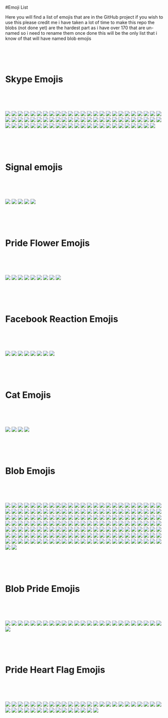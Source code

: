#Emoji List

Here you will find a list of emojis that are in the GitHub project if you wish to use this 
please credit me i have taken a lot of time to make this repo the blobs (not done yet) are
the hardest part as i have over 170 that are un-named so i need to rename them once done 
this will be the only list that i know of that will have named blob emojis

<br><br><br>

# Skype Emojis

<br><br><br>

![](https://github.com/kmddd59/emojis/raw/master/Skype%20Emojis/AddresBookGoogle.png)
![](https://github.com/kmddd59/emojis/raw/master/Skype%20Emojis/AddresBookYahoo.png)
![](https://github.com/kmddd59/emojis/raw/master/Skype%20Emojis/angel.png)
![](https://github.com/kmddd59/emojis/raw/master/Skype%20Emojis/angry.png)
![](https://github.com/kmddd59/emojis/raw/master/Skype%20Emojis/bandit.png)
![](https://github.com/kmddd59/emojis/raw/master/Skype%20Emojis/beer.png)
![](https://github.com/kmddd59/emojis/raw/master/Skype%20Emojis/blush.png)
![](https://github.com/kmddd59/emojis/raw/master/Skype%20Emojis/bow.png)
![](https://github.com/kmddd59/emojis/raw/master/Skype%20Emojis/cake.png)
![](https://github.com/kmddd59/emojis/raw/master/Skype%20Emojis/cash.png)
![](https://github.com/kmddd59/emojis/raw/master/Skype%20Emojis/clap.png)
![](https://github.com/kmddd59/emojis/raw/master/Skype%20Emojis/coffee.png)
![](https://github.com/kmddd59/emojis/raw/master/Skype%20Emojis/cool.png)
![](https://github.com/kmddd59/emojis/raw/master/Skype%20Emojis/Crying.png)
![](https://github.com/kmddd59/emojis/raw/master/Skype%20Emojis/CurrentLocation.png)
![](https://github.com/kmddd59/emojis/raw/master/Skype%20Emojis/dance.png)
![](https://github.com/kmddd59/emojis/raw/master/Skype%20Emojis/devil.png)
![](https://github.com/kmddd59/emojis/raw/master/Skype%20Emojis/doh.png)
![](https://github.com/kmddd59/emojis/raw/master/Skype%20Emojis/drink.png)
![](https://github.com/kmddd59/emojis/raw/master/Skype%20Emojis/dull.png)
![](https://github.com/kmddd59/emojis/raw/master/Skype%20Emojis/eg.png)
![](https://github.com/kmddd59/emojis/raw/master/Skype%20Emojis/emo.png)
![](https://github.com/kmddd59/emojis/raw/master/Skype%20Emojis/envy.png)
![](https://github.com/kmddd59/emojis/raw/master/Skype%20Emojis/FacebookLogo.png)
![](https://github.com/kmddd59/emojis/raw/master/Skype%20Emojis/facepalm.png)
![](https://github.com/kmddd59/emojis/raw/master/Skype%20Emojis/fingerscrossed.png)
![](https://github.com/kmddd59/emojis/raw/master/Skype%20Emojis/flower.png)
![](https://github.com/kmddd59/emojis/raw/master/Skype%20Emojis/giggle.png)
![](https://github.com/kmddd59/emojis/raw/master/Skype%20Emojis/handshake.png)
![](https://github.com/kmddd59/emojis/raw/master/Skype%20Emojis/happy.png)
![](https://github.com/kmddd59/emojis/raw/master/Skype%20Emojis/heart.png)
![](https://github.com/kmddd59/emojis/raw/master/Skype%20Emojis/heidy.png)
![](https://github.com/kmddd59/emojis/raw/master/Skype%20Emojis/hi.png)
![](https://github.com/kmddd59/emojis/raw/master/Skype%20Emojis/highfive.png)
![](https://github.com/kmddd59/emojis/raw/master/Skype%20Emojis/hug.png)
![](https://github.com/kmddd59/emojis/raw/master/Skype%20Emojis/inlove.png)
![](https://github.com/kmddd59/emojis/raw/master/Skype%20Emojis/kiss.png)
![](https://github.com/kmddd59/emojis/raw/master/Skype%20Emojis/laugh.png)
![](https://github.com/kmddd59/emojis/raw/master/Skype%20Emojis/lipssealed.png)
![](https://github.com/kmddd59/emojis/raw/master/Skype%20Emojis/makeup.png)
![](https://github.com/kmddd59/emojis/raw/master/Skype%20Emojis/mmm.png)
![](https://github.com/kmddd59/emojis/raw/master/Skype%20Emojis/muscle.png)
![](https://github.com/kmddd59/emojis/raw/master/Skype%20Emojis/nerdy.png)
![](https://github.com/kmddd59/emojis/raw/master/Skype%20Emojis/ninja.png)
![](https://github.com/kmddd59/emojis/raw/master/Skype%20Emojis/no.png)
![](https://github.com/kmddd59/emojis/raw/master/Skype%20Emojis/nod.png)
![](https://github.com/kmddd59/emojis/raw/master/Skype%20Emojis/party.png)
![](https://github.com/kmddd59/emojis/raw/master/Skype%20Emojis/pizza.png)
![](https://github.com/kmddd59/emojis/raw/master/Skype%20Emojis/puke.png)
![](https://github.com/kmddd59/emojis/raw/master/Skype%20Emojis/rofl.png)
![](https://github.com/kmddd59/emojis/raw/master/Skype%20Emojis/sad.png)
![](https://github.com/kmddd59/emojis/raw/master/Skype%20Emojis/shake.png)
![](https://github.com/kmddd59/emojis/raw/master/Skype%20Emojis/sleepy.png)
![](https://github.com/kmddd59/emojis/raw/master/Skype%20Emojis/smile.png)
![](https://github.com/kmddd59/emojis/raw/master/Skype%20Emojis/smirk.png)
![](https://github.com/kmddd59/emojis/raw/master/Skype%20Emojis/speechless.png)
![](https://github.com/kmddd59/emojis/raw/master/Skype%20Emojis/star.png)
![](https://github.com/kmddd59/emojis/raw/master/Skype%20Emojis/sun.png)
![](https://github.com/kmddd59/emojis/raw/master/Skype%20Emojis/surprised.png)
![](https://github.com/kmddd59/emojis/raw/master/Skype%20Emojis/sweat.png)
![](https://github.com/kmddd59/emojis/raw/master/Skype%20Emojis/think.png)
![](https://github.com/kmddd59/emojis/raw/master/Skype%20Emojis/tmi.png)
![](https://github.com/kmddd59/emojis/raw/master/Skype%20Emojis/tongueout.png)
![](https://github.com/kmddd59/emojis/raw/master/Skype%20Emojis/ToolbarFeedbackButtonTemplate.png)
![](https://github.com/kmddd59/emojis/raw/master/Skype%20Emojis/tumbleweed.png)
![](https://github.com/kmddd59/emojis/raw/master/Skype%20Emojis/wait.png)
![](https://github.com/kmddd59/emojis/raw/master/Skype%20Emojis/waiting.png)
![](https://github.com/kmddd59/emojis/raw/master/Skype%20Emojis/wasntme.png)
![](https://github.com/kmddd59/emojis/raw/master/Skype%20Emojis/whew.png)
![](https://github.com/kmddd59/emojis/raw/master/Skype%20Emojis/wink.png)
![](https://github.com/kmddd59/emojis/raw/master/Skype%20Emojis/wonder.png)
![](https://github.com/kmddd59/emojis/raw/master/Skype%20Emojis/worry.png)
![](https://github.com/kmddd59/emojis/raw/master/Skype%20Emojis/yawn.png)
![](https://github.com/kmddd59/emojis/raw/master/Skype%20Emojis/yes.png)

<br><br><br>

# Signal emojis

<br><br><br>

![](https://github.com/kmddd59/emojis/raw/master/Signal%20Emojis/Signal-1.png) <!-- Signal-1 -->
![](https://github.com/kmddd59/emojis/raw/master/Signal%20Emojis/Signal-2.png) <!-- Signal-2 -->
![](https://github.com/kmddd59/emojis/raw/master/Signal%20Emojis/Signal-3.png) <!-- Signal-3 -->
![](https://github.com/kmddd59/emojis/raw/master/Signal%20Emojis/Signal-4.png) <!-- Signal-4 -->
![](https://github.com/kmddd59/emojis/raw/master/Signal%20Emojis/Signal-5.png) <!-- Signal-5 -->

<br><br><br>

# Pride Flower Emojis

<br><br><br>

![](https://github.com/kmddd59/emojis/raw/master/Pride%20Flower%20Emojis/ace_flower.png)
![](https://github.com/kmddd59/emojis/raw/master/Pride%20Flower%20Emojis/aro_flower.png)
![](https://github.com/kmddd59/emojis/raw/master/Pride%20Flower%20Emojis/bi_flower.png)
![](https://github.com/kmddd59/emojis/raw/master/Pride%20Flower%20Emojis/gq_flower.png)
![](https://github.com/kmddd59/emojis/raw/master/Pride%20Flower%20Emojis/intersex_flower.png)
![](https://github.com/kmddd59/emojis/raw/master/Pride%20Flower%20Emojis/nb_flower.png)
![](https://github.com/kmddd59/emojis/raw/master/Pride%20Flower%20Emojis/pan_flower.png)
![](https://github.com/kmddd59/emojis/raw/master/Pride%20Flower%20Emojis/rainbow_flower.png)
![](https://github.com/kmddd59/emojis/raw/master/Pride%20Flower%20Emojis/trans_flower.png)

<br><br><br>

# Facebook Reaction Emojis

<br><br><br>

![](https://github.com/kmddd59/emojis/raw/master/Facebook%20reaction%20emojis/fbPride.png)
![](https://github.com/kmddd59/emojis/raw/master/Facebook%20reaction%20emojis/fbangry.png)
![](https://github.com/kmddd59/emojis/raw/master/Facebook%20reaction%20emojis/fbheart.png)
![](https://github.com/kmddd59/emojis/raw/master/Facebook%20reaction%20emojis/fblaugh.png)
![](https://github.com/kmddd59/emojis/raw/master/Facebook%20reaction%20emojis/fblike.png)
![](https://github.com/kmddd59/emojis/raw/master/Facebook%20reaction%20emojis/fbsad.png)
![](https://github.com/kmddd59/emojis/raw/master/Facebook%20reaction%20emojis/fbthankfull.png)
![](https://github.com/kmddd59/emojis/raw/master/Facebook%20reaction%20emojis/fbwow.png)

<br><br><br>

# Cat Emojis

<br><br><br>

![](https://github.com/kmddd59/emojis/raw/master/Cat%20Emojis/CatBlep.png)
![](https://github.com/kmddd59/emojis/raw/master/Cat%20Emojis/GrumpyCat.png)
![](https://github.com/kmddd59/emojis/raw/master/Cat%20Emojis/Meowow.png)
![](https://github.com/kmddd59/emojis/raw/master/Cat%20Emojis/WohCat.png)

<br><br><br>

# Blob Emojis

<br><br><br>

![](https://cdn.discordapp.com/emojis/317006481021206529.png) <!-- b1nzyblob -->
![](https://cdn.discordapp.com/emojis/317006481675255809.png) <!-- blobangry -->
![](https://cdn.discordapp.com/emojis/317006481851678721.png) <!-- blobastonished -->
![](https://cdn.discordapp.com/emojis/317006482170183693.png) <!-- blobblush -->
![](https://cdn.discordapp.com/emojis/317006482258264064.png) <!-- blobbandage -->
![](https://cdn.discordapp.com/emojis/317006482644271105.png) <!-- blobdevil -->
![](https://cdn.discordapp.com/emojis/317006483038666752.png) <!-- blobeyes -->
![](https://cdn.discordapp.com/emojis/317006485567700992.png) <!-- blobpray -->
![](https://cdn.discordapp.com/emojis/317006490328367104.png) <!-- googleredheart -->
![](https://cdn.discordapp.com/emojis/317006494040326145.png) <!-- blobfrown -->
![](https://cdn.discordapp.com/emojis/317006494094721025.png) <!-- blobflushed -->
![](https://cdn.discordapp.com/emojis/317006494677860352.png) <!-- blobkiss -->
![](https://cdn.discordapp.com/emojis/317006495252480000.png) <!-- blobsmile -->
![](https://cdn.discordapp.com/emojis/317006495315132417.png) <!-- blobteefs -->
![](https://cdn.discordapp.com/emojis/317006495466389504.png) <!-- blobsmilesweat2 -->
![](https://cdn.discordapp.com/emojis/317006495990415360.png) <!-- blobunamused -->
![](https://cdn.discordapp.com/emojis/317006496045203466.png) <!-- blobwavereverse -->
![](https://cdn.discordapp.com/emojis/317006496150061057.png) <!-- googlepenguin -->
![](https://cdn.discordapp.com/emojis/317006496150061067.png) <!-- blobweary -->
![](https://cdn.discordapp.com/emojis/317006496997310465.png) <!-- blobhighfive -->
![](https://cdn.discordapp.com/emojis/317006497165082625.png) <!-- blobkissblush -->
![](https://cdn.discordapp.com/emojis/317006497328529424.png) <!-- blobpolice -->
![](https://cdn.discordapp.com/emojis/317006497437581312.png) <!-- bloboutage -->
![](https://cdn.discordapp.com/emojis/317006497735245824.png) <!-- blobsmileopenmouth2 -->
![](https://cdn.discordapp.com/emojis/317006497739440148.png) <!-- blobpin -->
![](https://cdn.discordapp.com/emojis/317006497978777621.png) <!-- blobthinkingsmirk -->
![](https://cdn.discordapp.com/emojis/317006497995423748.png) <!-- googlecat -->
![](https://cdn.discordapp.com/emojis/317006498012069889.png) <!-- blobupset -->
![](https://cdn.discordapp.com/emojis/317006498200813578.png) <!-- blobugh -->
![](https://cdn.discordapp.com/emojis/317006498318385155.png) <!-- googlewhale -->
![](https://cdn.discordapp.com/emojis/317006498326773780.png) <!-- googlecatface -->
![](https://cdn.discordapp.com/emojis/317006498565980170.png) <!-- googleturtle -->
![](https://cdn.discordapp.com/emojis/317006498922496001.png) <!-- blobjoy -->
![](https://cdn.discordapp.com/emojis/317006498981085185.png) <!-- blobsunglasses -->
![](https://cdn.discordapp.com/emojis/317006499279011840.png) <!-- blobowo -->
![](https://cdn.discordapp.com/emojis/317006499291332608.png) <!-- blobok -->
![](https://cdn.discordapp.com/emojis/317006499291463697.png) <!-- jakeblob -->
![](https://cdn.discordapp.com/emojis/317006499463561216.png) <!-- blobsweats -->
![](https://cdn.discordapp.com/emojis/317006499471687691.png) <!-- googlesnake -->
![](https://cdn.discordapp.com/emojis/317006499471949825.png) <!-- googledog -->
![](https://cdn.discordapp.com/emojis/317006499484401665.png) <!-- blobsob -->
![](https://cdn.discordapp.com/emojis/317006500058890241.png) <!-- googlebee -->
![](https://cdn.discordapp.com/emojis/317006500163878912.png) <!-- blobpatrol -->
![](https://cdn.discordapp.com/emojis/317006500361142274.png) <!-- blobhug -->
![](https://cdn.discordapp.com/emojis/317006500377657344.png) <!-- thinkingwithblobs -->
![](https://cdn.discordapp.com/emojis/317006501010997249.png) <!-- nikoblob -->
![](https://cdn.discordapp.com/emojis/317006501333958666.png) <!-- nellyblob -->
![](https://cdn.discordapp.com/emojis/317006502072287243.png) <!-- blobthinkingfast -->
![](https://cdn.discordapp.com/emojis/317006503041040385.png) <!-- blobhammer -->
![](https://cdn.discordapp.com/emojis/317006503704002560.png) <!-- blob0w0 -->
![](https://cdn.discordapp.com/emojis/317006638634631178.png) <!-- blobbowing -->
![](https://cdn.discordapp.com/emojis/317006638856798219.png) <!-- blobcheer -->
![](https://cdn.discordapp.com/emojis/317006638886289409.png) <!-- blobamused -->
![](https://cdn.discordapp.com/emojis/317006639762767883.png) <!-- blobawkward -->
![](https://cdn.discordapp.com/emojis/317006639909830657.png) <!-- blobcouncil -->
![](https://cdn.discordapp.com/emojis/317006640513548288.png) <!-- blobdancer -->
![](https://cdn.discordapp.com/emojis/317006640643702795.png) <!-- blobfacepalm -->
![](https://cdn.discordapp.com/emojis/317006640664543232.png) <!-- blobdrool -->
![](https://cdn.discordapp.com/emojis/317006640731914241.png) <!-- blobfistbumpR -->
![](https://cdn.discordapp.com/emojis/317006640853286916.png) <!-- blobfrowning -->
![](https://cdn.discordapp.com/emojis/317006642367561731.png) <!-- blobrollingeyes -->
![](https://cdn.discordapp.com/emojis/317006644859109376.png) <!-- blobzippermouth -->
![](https://cdn.discordapp.com/emojis/317006645697708033.png) <!-- blobscream -->
![](https://cdn.discordapp.com/emojis/317006646306144269.png) <!-- blobtilt -->
![](https://cdn.discordapp.com/emojis/317006647438606336.png) <!-- googlemuscleR -->
![](https://cdn.discordapp.com/emojis/317006648105369600.png) <!-- blobmoustache -->
![](https://cdn.discordapp.com/emojis/317006648340381696.png) <!-- blobglare -->
![](https://cdn.discordapp.com/emojis/317006649061801994.png) <!-- blobthinkingcool -->
![](https://cdn.discordapp.com/emojis/317006649652936704.png) <!-- blobwave -->
![](https://cdn.discordapp.com/emojis/317006649808388096.png) <!-- googleblueheart -->
![](https://cdn.discordapp.com/emojis/317006650206715906.png) <!-- blobkissheart -->
![](https://cdn.discordapp.com/emojis/317006650319962114.png) <!-- blobnauseated -->
![](https://cdn.discordapp.com/emojis/317006650475151371.png) <!-- blobnervous -->
![](https://cdn.discordapp.com/emojis/317006650768883732.png) <!-- blobneutral -->
![](https://cdn.discordapp.com/emojis/317006650823409665.png) <!-- blobonfire -->
![](https://cdn.discordapp.com/emojis/317006651188183040.png) <!-- blobsmirk -->
![](https://cdn.discordapp.com/emojis/317006651473526785.png) <!-- blobuwu -->
![](https://cdn.discordapp.com/emojis/317006652362457088.png) <!-- pusheenblob -->
![](https://cdn.discordapp.com/emojis/317006652836675595.png) <!-- blobrofl -->
![](https://cdn.discordapp.com/emojis/317006652899590146.png) <!-- blobsleeping -->
![](https://cdn.discordapp.com/emojis/317006653109174274.png) <!-- blobyum -->
![](https://cdn.discordapp.com/emojis/317006653117693952.png) <!-- blobsmileopenmouth -->
![](https://cdn.discordapp.com/emojis/317006653285203978.png) <!-- blobthinking -->
![](https://cdn.discordapp.com/emojis/317006653436461064.png) <!-- blobwaitwhat -->
![](https://cdn.discordapp.com/emojis/317006653444587522.png) <!-- blobtongue -->
![](https://cdn.discordapp.com/emojis/317006653742514176.png) <!-- kirblob -->
![](https://cdn.discordapp.com/emojis/317006653755228160.png) <!-- googlecatheart -->
![](https://cdn.discordapp.com/emojis/317006653977264130.png) <!-- blobhypesquad -->
![](https://cdn.discordapp.com/emojis/317006653989978112.png) <!-- blobthumbsup -->
![](https://cdn.discordapp.com/emojis/317006654279516160.png) <!-- blobsneezing -->
![](https://cdn.discordapp.com/emojis/317006654384373760.png) <!-- blobtriumph -->
![](https://cdn.discordapp.com/emojis/317006654400888852.png) <!-- blobthumbsdown -->
![](https://cdn.discordapp.com/emojis/317006654660935682.png) <!-- blobnom -->
![](https://cdn.discordapp.com/emojis/317006654803673109.png) <!-- blobthinkingeyes -->
![](https://cdn.discordapp.com/emojis/317006654816124938.png) <!-- rickblob -->
![](https://cdn.discordapp.com/emojis/317006654866456576.png) <!-- gentleblob -->
![](https://cdn.discordapp.com/emojis/317006655126503434.png) <!-- rainblob -->
![](https://cdn.discordapp.com/emojis/317006655457984512.png) <!-- blobpoliceangry -->
![](https://cdn.discordapp.com/emojis/317006655470698506.png) <!-- bloblul -->
![](https://cdn.discordapp.com/emojis/317006658670690305.png) <!-- blobthinkingdown -->
![](https://cdn.discordapp.com/emojis/317006788430135296.png) <!-- b4nzyblob -->
![](https://cdn.discordapp.com/emojis/317006789130452993.png) <!-- blobangel -->
![](https://cdn.discordapp.com/emojis/317006789310677003.png) <!-- blobangery -->
![](https://cdn.discordapp.com/emojis/317006789713330176.png) <!-- blobaww -->
![](https://cdn.discordapp.com/emojis/317006790032359431.png) <!-- blobdead -->
![](https://cdn.discordapp.com/emojis/317006790212452353.png) <!-- blobconfused -->
![](https://cdn.discordapp.com/emojis/317006790560841728.png) <!-- blobdetective -->
![](https://cdn.discordapp.com/emojis/317006790795591680.png) <!-- blobcheeky -->
![](https://cdn.discordapp.com/emojis/317006790799785985.png) <!-- blobexpressionless -->
![](https://cdn.discordapp.com/emojis/317006791420674048.png) <!-- blobfrowningbig -->
![](https://cdn.discordapp.com/emojis/317006791923859457.png) <!-- blobnogood -->
![](https://cdn.discordapp.com/emojis/317006793358442497.png) <!-- blobsurprised -->
![](https://cdn.discordapp.com/emojis/317006793819815937.png) <!-- googlemuscleL -->
![](https://cdn.discordapp.com/emojis/317006796776800256.png) <!-- googlegun -->
![](https://cdn.discordapp.com/emojis/317006797225459712.png) <!-- blobfearful -->
![](https://cdn.discordapp.com/emojis/317006797774913546.png) <!-- blobnomouth -->
![](https://cdn.discordapp.com/emojis/317006798790066176.png) <!-- blobsmilesweat -->
![](https://cdn.discordapp.com/emojis/317006800417456129.png) <!-- blobopenmouth -->
![](https://cdn.discordapp.com/emojis/317006800446685185.png) <!-- photoblob -->
![](https://cdn.discordapp.com/emojis/317006800626909205.png) <!-- blobowoevil -->
![](https://cdn.discordapp.com/emojis/317006800773709835.png) <!-- blobpensive -->
![](https://cdn.discordapp.com/emojis/317006800782229515.png) <!-- blobsad -->
![](https://cdn.discordapp.com/emojis/317006801310711818.png) <!-- blobsmiley -->
![](https://cdn.discordapp.com/emojis/317006801705107456.png) <!-- blobunsure -->
![](https://cdn.discordapp.com/emojis/317006801851777026.png) <!-- blobwoah -->
![](https://cdn.discordapp.com/emojis/317006801964892174.png) <!-- googlerabbit -->
![](https://cdn.discordapp.com/emojis/317006802204229633.png) <!-- blobgrin -->
![](https://cdn.discordapp.com/emojis/317006802434785280.png) <!-- blobgo -->
![](https://cdn.discordapp.com/emojis/317006802757746688.png) <!-- blobninja -->
![](https://cdn.discordapp.com/emojis/317006802757877760.png) <!-- blobidea -->
![](https://cdn.discordapp.com/emojis/317006803105873921.png) <!-- blobtonguewink -->
![](https://cdn.discordapp.com/emojis/317006803110068225.png) <!-- blobsmilehappyeyes -->
![](https://cdn.discordapp.com/emojis/317006803156074496.png) <!-- blobsmilehappy -->
![](https://cdn.discordapp.com/emojis/317006803286228995.png) <!-- blobxd -->
![](https://cdn.discordapp.com/emojis/317006803340886016.png) <!-- blobspy -->
![](https://cdn.discordapp.com/emojis/317006803344949250.png) <!-- blobwhistle -->
![](https://cdn.discordapp.com/emojis/317006803387023380.png) <!-- blobtired -->
![](https://cdn.discordapp.com/emojis/317006803923632130.png) <!-- blobokhand -->
![](https://cdn.discordapp.com/emojis/317006803974225931.png) <!-- blobross -->
![](https://cdn.discordapp.com/emojis/317006804003586049.png) <!-- blobsalute -->
![](https://cdn.discordapp.com/emojis/317006804007518208.png) <!-- blobhearteyes -->
![](https://cdn.discordapp.com/emojis/317006804787789825.png) <!-- googlecake -->
![](https://cdn.discordapp.com/emojis/317006804808630293.png) <!-- blobthonkang -->
![](https://cdn.discordapp.com/emojis/317006804859224065.png) <!-- googlesheep -->
![](https://cdn.discordapp.com/emojis/317006805215739905.png) <!-- blobnomcookie -->
![](https://cdn.discordapp.com/emojis/317006805391900674.png) <!-- googleghost -->
![](https://cdn.discordapp.com/emojis/317006805551022081.png) <!-- wolfiriblob -->
![](https://cdn.discordapp.com/emojis/317006805819719690.png) <!-- blobparty -->
![](https://cdn.discordapp.com/emojis/317006806310191115.png) <!-- blobhyperthinkfast -->
![](https://cdn.discordapp.com/emojis/317006808495423488.png) <!-- bolb -->
![](https://cdn.discordapp.com/emojis/317006950447710208.png) <!-- blobconfounded -->
![](https://cdn.discordapp.com/emojis/317006950833324034.png) <!-- blobcool -->
![](https://cdn.discordapp.com/emojis/317006951504543744.png) <!-- blobcouple -->
![](https://cdn.discordapp.com/emojis/317006951600881674.png) <!-- blobcowboy -->
![](https://cdn.discordapp.com/emojis/317006951932231680.png) <!-- blobcry -->
![](https://cdn.discordapp.com/emojis/317006952074838016.png) <!-- blobderpy -->
![](https://cdn.discordapp.com/emojis/317006952565571584.png) <!-- blobdizzy -->
![](https://cdn.discordapp.com/emojis/317006952767029252.png) <!-- blobfistbumpL -->
![](https://cdn.discordapp.com/emojis/317006953043722250.png) <!-- blobhero -->
![](https://cdn.discordapp.com/emojis/317006957049282561.png) <!-- googlefire -->
![](https://cdn.discordapp.com/emojis/317006957460324352.png) <!-- blobmelt -->
![](https://cdn.discordapp.com/emojis/317006957737279489.png) <!-- blobshrug -->
![](https://cdn.discordapp.com/emojis/317006958303379456.png) <!-- blobupsidedown -->
![](https://cdn.discordapp.com/emojis/317006958328807424.png) <!-- blobwink -->
![](https://cdn.discordapp.com/emojis/317006958366556181.png) <!-- FeelsBlobMan -->
![](https://cdn.discordapp.com/emojis/317006958945370112.png) <!-- blobsleepless -->
![](https://cdn.discordapp.com/emojis/317006958953627648.png) <!-- blobpeek -->
![](https://cdn.discordapp.com/emojis/317006959423258626.png) <!-- blobstop -->
![](https://cdn.discordapp.com/emojis/317006959456813078.png) <!-- pikablob -->
![](https://cdn.discordapp.com/emojis/317006959473590273.png) <!-- bloboro -->
![](https://cdn.discordapp.com/emojis/317006959582773248.png) <!-- wumpusblob -->
![](https://cdn.discordapp.com/emojis/317006959956066304.png) <!-- blobpats -->
![](https://cdn.discordapp.com/emojis/317006960002334730.png) <!-- doggoblob -->
![](https://cdn.discordapp.com/emojis/317006960161718273.png) <!-- blobthinkingglare -->
![](https://cdn.discordapp.com/emojis/317006960245342219.png) <!-- blobsplosion -->
![](https://cdn.discordapp.com/emojis/317006960455057418.png) <!-- blobhyperthink -->
![](https://cdn.discordapp.com/emojis/317006960644063233.png) <!-- blobsnuggle -->

<br><br><br>

# Blob Pride Emojis

<br><br><br>

![](https://github.com/kmddd59/emojis/raw/master/blob%20Emojis/Blob%20Flag/BlobAchilleanPride.png)
![](https://github.com/kmddd59/emojis/raw/master/blob%20Emojis/Blob%20Flag/BlobAgenderFluxPride.png)
![](https://github.com/kmddd59/emojis/raw/master/blob%20Emojis/Blob%20Flag/BlobAgenderPride.png)
![](https://github.com/kmddd59/emojis/raw/master/blob%20Emojis/Blob%20Flag/BlobAmbonecPride.png)
![](https://github.com/kmddd59/emojis/raw/master/blob%20Emojis/Blob%20Flag/BlobAndrogynePride.png)
![](https://github.com/kmddd59/emojis/raw/master/blob%20Emojis/Blob%20Flag/BlobAquarigenderPride.png)
![](https://github.com/kmddd59/emojis/raw/master/blob%20Emojis/Blob%20Flag/BlobArofluxPride.png)
![](https://github.com/kmddd59/emojis/raw/master/blob%20Emojis/Blob%20Flag/BlobAromanticPride.png)
![](https://github.com/kmddd59/emojis/raw/master/blob%20Emojis/Blob%20Flag/BlobAsexualPride.png)
![](https://github.com/kmddd59/emojis/raw/master/blob%20Emojis/Blob%20Flag/BlobAutigenderPride.png)
![](https://github.com/kmddd59/emojis/raw/master/blob%20Emojis/Blob%20Flag/BlobBigenderPride.png)
![](https://github.com/kmddd59/emojis/raw/master/blob%20Emojis/Blob%20Flag/BlobBisexualPride.png)
![](https://github.com/kmddd59/emojis/raw/master/blob%20Emojis/Blob%20Flag/BlobDemiboyPride.png)
![](https://github.com/kmddd59/emojis/raw/master/blob%20Emojis/Blob%20Flag/BlobDemigirlPride.png)
![](https://github.com/kmddd59/emojis/raw/master/blob%20Emojis/Blob%20Flag/BlobLesbianPride.png)
![](https://github.com/kmddd59/emojis/raw/master/blob%20Emojis/Blob%20Flag/BlobNonbinaryPride.png)
![](https://github.com/kmddd59/emojis/raw/master/blob%20Emojis/Blob%20Flag/BlobPansexualPride.png)
![](https://github.com/kmddd59/emojis/raw/master/blob%20Emojis/Blob%20Flag/BlobRainbowPride.png)
![](https://github.com/kmddd59/emojis/raw/master/blob%20Emojis/Blob%20Flag/BlobRainbowPrideOldFlag.png)
![](https://github.com/kmddd59/emojis/raw/master/blob%20Emojis/Blob%20Flag/BlobTrans.png)
![](https://github.com/kmddd59/emojis/raw/master/blob%20Emojis/Blob%20Flag/BlobThinkingTrans.png)
![](https://github.com/kmddd59/emojis/raw/master/blob%20Emojis/Blob%20Flag/BlobGenderQuestioningPride.png)
![](https://github.com/kmddd59/emojis/raw/master/blob%20Emojis/Blob%20Flag/BlobPolysexualPride.png)
![](https://github.com/kmddd59/emojis/raw/master/blob%20Emojis/Blob%20Flag/BlobDemisexualPride.png)
![](https://github.com/kmddd59/emojis/raw/master/blob%20Emojis/Blob%20Flag/BlobUSAPride.png)
![](https://github.com/kmddd59/emojis/raw/master/blob%20Emojis/Blob%20Flag/BlobSwitzerlandPride.png)

<br><br><br>

# Pride Heart Flag Emojis

<br><br><br>

![](https://github.com/kmddd59/emojis/raw/master/Pride%20Heart%20Flag%20Emojis/Animated%20Pride.gif)
![](https://github.com/kmddd59/emojis/raw/master/Pride%20Heart%20Flag%20Emojis/heartflag_achillean.png)
![](https://github.com/kmddd59/emojis/raw/master/Pride%20Heart%20Flag%20Emojis/heartflag_agender.png)
![](https://github.com/kmddd59/emojis/raw/master/Pride%20Heart%20Flag%20Emojis/heartflag_agenderflux.png)
![](https://github.com/kmddd59/emojis/raw/master/Pride%20Heart%20Flag%20Emojis/heartflag_ambonec.png)
![](https://github.com/kmddd59/emojis/raw/master/Pride%20Heart%20Flag%20Emojis/heartflag_androgyne.png)
![](https://github.com/kmddd59/emojis/raw/master/Pride%20Heart%20Flag%20Emojis/heartflag_aquarigender.png)
![](https://github.com/kmddd59/emojis/raw/master/Pride%20Heart%20Flag%20Emojis/heartflag_aroflux.png)
![](https://github.com/kmddd59/emojis/raw/master/Pride%20Heart%20Flag%20Emojis/heartflag_aromantic.png)
![](https://github.com/kmddd59/emojis/raw/master/Pride%20Heart%20Flag%20Emojis/heartflag_asexual.png)
![](https://github.com/kmddd59/emojis/raw/master/Pride%20Heart%20Flag%20Emojis/heartflag_autigender.png)
![](https://github.com/kmddd59/emojis/raw/master/Pride%20Heart%20Flag%20Emojis/heartflag_bigender.png)
![](https://github.com/kmddd59/emojis/raw/master/Pride%20Heart%20Flag%20Emojis/heartflag_bisexual.png)
![](https://github.com/kmddd59/emojis/raw/master/Pride%20Heart%20Flag%20Emojis/heartflag_demiboy.png)
![](https://github.com/kmddd59/emojis/raw/master/Pride%20Heart%20Flag%20Emojis/heartflag_demienby.png)
![](https://github.com/kmddd59/emojis/raw/master/Pride%20Heart%20Flag%20Emojis/heartflag_demigender.png)
![](https://github.com/kmddd59/emojis/raw/master/Pride%20Heart%20Flag%20Emojis/heartflag_demigirl.png)
![](https://github.com/kmddd59/emojis/raw/master/Pride%20Heart%20Flag%20Emojis/heartflag_demiromantic.png)
![](https://github.com/kmddd59/emojis/raw/master/Pride%20Heart%20Flag%20Emojis/heartflag_demisexual.png)
![](https://github.com/kmddd59/emojis/raw/master/Pride%20Heart%20Flag%20Emojis/heartflag_diamoric.png)
![](https://github.com/kmddd59/emojis/raw/master/Pride%20Heart%20Flag%20Emojis/heartflag_gender_questioning.png)
![](https://github.com/kmddd59/emojis/raw/master/Pride%20Heart%20Flag%20Emojis/heartflag_genderfluid.png)
![](https://github.com/kmddd59/emojis/raw/master/Pride%20Heart%20Flag%20Emojis/heartflag_genderflux.png)
![](https://github.com/kmddd59/emojis/raw/master/Pride%20Heart%20Flag%20Emojis/heartflag_genderqueer.png)
![](https://github.com/kmddd59/emojis/raw/master/Pride%20Heart%20Flag%20Emojis/heartflag_intergender.png)
![](https://github.com/kmddd59/emojis/raw/master/Pride%20Heart%20Flag%20Emojis/heartflag_intersex.png)
![](https://github.com/kmddd59/emojis/raw/master/Pride%20Heart%20Flag%20Emojis/heartflag_lesbian.png)
![](https://github.com/kmddd59/emojis/raw/master/Pride%20Heart%20Flag%20Emojis/heartflag_maverique.png)
![](https://github.com/kmddd59/emojis/raw/master/Pride%20Heart%20Flag%20Emojis/heartflag_neurogender.png)
![](https://github.com/kmddd59/emojis/raw/master/Pride%20Heart%20Flag%20Emojis/heartflag_neutrois.png)
![](https://github.com/kmddd59/emojis/raw/master/Pride%20Heart%20Flag%20Emojis/heartflag_nonbinary.png)
![](https://github.com/kmddd59/emojis/raw/master/Pride%20Heart%20Flag%20Emojis/heartflag_pansexual.png)
![](https://github.com/kmddd59/emojis/raw/master/Pride%20Heart%20Flag%20Emojis/heartflag_polyamory.png)
![](https://github.com/kmddd59/emojis/raw/master/Pride%20Heart%20Flag%20Emojis/heartflag_polysexual.png)
![](https://github.com/kmddd59/emojis/raw/master/Pride%20Heart%20Flag%20Emojis/heartflag_rainbow.png)
![](https://github.com/kmddd59/emojis/raw/master/Pride%20Heart%20Flag%20Emojis/heartflag_sapphic.png)
![](https://github.com/kmddd59/emojis/raw/master/Pride%20Heart%20Flag%20Emojis/heartflag_trans.png)
![](https://github.com/kmddd59/emojis/raw/master/Pride%20Heart%20Flag%20Emojis/heartflag_trigender.png)
![](https://github.com/kmddd59/emojis/raw/master/Pride%20Heart%20Flag%20Emojis/rainbowdisability.png)
![](https://github.com/kmddd59/emojis/raw/master/Pride%20Heart%20Flag%20Emojis/heartflag_autistic.png)

<br><br><br>